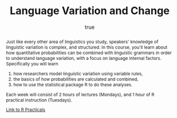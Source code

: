 ---
layout: paper
title: "Language Variation and Change"
year: 2017
author: [ { name: "Josef Fruehwald", url: "jofrhwld.github.io" }]
abstract: "
<p>Just like every other area of linguistics you study, speakers' knowledge of linguistic variation is complex, and structured. In this course, you'll learn about how quantitative probabilities can be combined with linguistic grammars in order to understand language variation, with a focus on language internal factors. Specifically you will learn
</p>
<ol>
	<li> how researchers model linguistic variation using variable rules,</li>
	<li>the basics of how probabilities are calculated and combined,</li>
	<li>how to use the statistical package R to do these analyses.</li>
</ol>
<p>
Each week will consist of 2 hours of lectures (Mondays), and 1 hour of R practical instruction (Tuesdays).
</p>
<p>
<a href = 'courses/2017_lvc/practicals'>Link to R Practicals</a>
</p>
"
published: []
categories: [course]
display-category: "course"
---